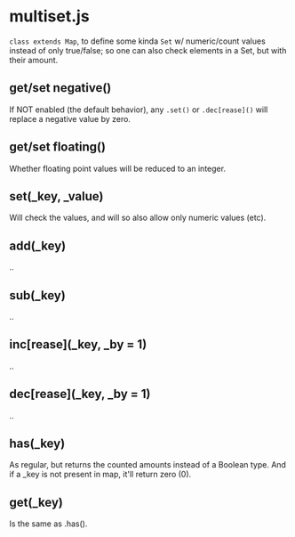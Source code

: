 # multiset.js
`class extends Map`, to define some kinda `Set` w/ numeric/count values instead of only true/false;
so one can also check elements in a Set, but with their amount.

## get/set negative()
If NOT enabled (the default behavior), any `.set()` or `.dec[rease]()` will replace a negative value
by zero.

## get/set floating()
Whether floating point values will be reduced to an integer.

## set(_key, _value)
Will check the values, and will so also allow only numeric values (etc).

## add(_key)
..

## sub(_key)
..

## inc\[rease\](_key, _by = 1)
..

## dec\[rease\](_key, _by = 1)
..

## has(_key)
As regular, but returns the counted amounts instead of a Boolean type.
And if a _key is not present in map, it'll return zero (0).

## get(_key)
Is the same as .has().

